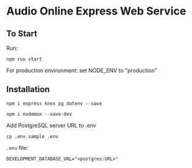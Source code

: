 # Audio Online Express Web Service

## To Start
Run:
```
npm run start
```
For production environment:
set NODE_ENV to "production"

## Installation

```
npm i express knex pg dotenv --save
```

```
npm i nodemon --save-dev
```

Add PostgreSQL server URL to .env
```
cp .env.sample .env
```
`.env` file:
```
DEVELOPMENT_DATABASE_URL="<postgres:URL>"
```
